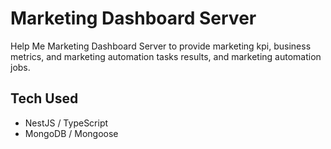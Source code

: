 # Marketing Dashboard Server

Help Me Marketing Dashboard Server to provide marketing kpi, business metrics, and marketing automation tasks results, and marketing automation jobs.

## Tech Used

- NestJS / TypeScript
- MongoDB / Mongoose

